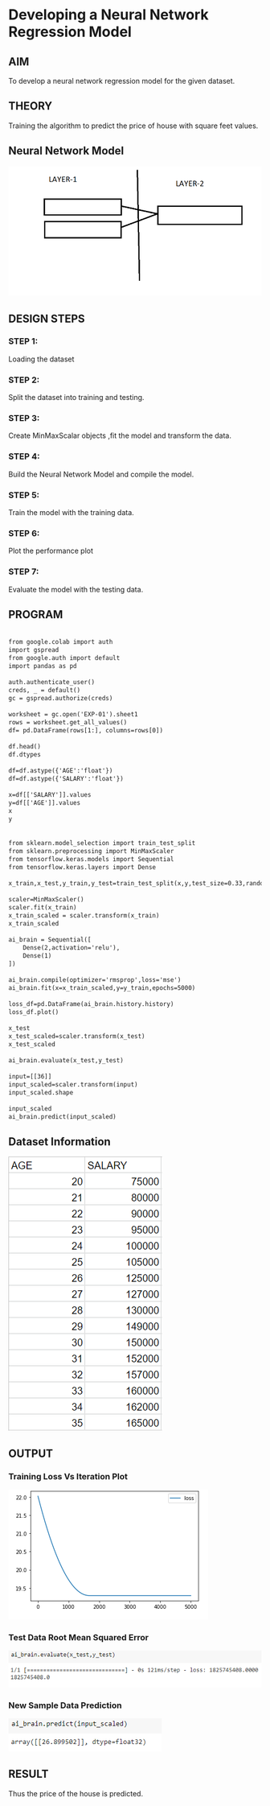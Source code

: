 # Developing a Neural Network Regression Model

## AIM

To develop a neural network regression model for the given dataset.

## THEORY

Training the algorithm to predict the price of house with square feet values.

## Neural Network Model

![op-5](snip5.PNG)

## DESIGN STEPS

### STEP 1:

Loading the dataset

### STEP 2:

Split the dataset into training and testing.

### STEP 3:

Create MinMaxScalar objects ,fit the model and transform the data.

### STEP 4:

Build the Neural Network Model and compile the model.

### STEP 5:

Train the model with the training data.

### STEP 6:

Plot the performance plot

### STEP 7:

Evaluate the model with the testing data.

## PROGRAM
```

from google.colab import auth
import gspread
from google.auth import default
import pandas as pd

auth.authenticate_user()
creds, _ = default()
gc = gspread.authorize(creds)

worksheet = gc.open('EXP-01').sheet1
rows = worksheet.get_all_values()
df= pd.DataFrame(rows[1:], columns=rows[0])

df.head()
df.dtypes

df=df.astype({'AGE':'float'})
df=df.astype({'SALARY':'float'})

x=df[['SALARY']].values
y=df[['AGE']].values
x
y


from sklearn.model_selection import train_test_split
from sklearn.preprocessing import MinMaxScaler
from tensorflow.keras.models import Sequential
from tensorflow.keras.layers import Dense

x_train,x_test,y_train,y_test=train_test_split(x,y,test_size=0.33,random_state=50)

scaler=MinMaxScaler()
scaler.fit(x_train)
x_train_scaled = scaler.transform(x_train)
x_train_scaled

ai_brain = Sequential([
    Dense(2,activation='relu'),
    Dense(1)
])

ai_brain.compile(optimizer='rmsprop',loss='mse')
ai_brain.fit(x=x_train_scaled,y=y_train,epochs=5000) 

loss_df=pd.DataFrame(ai_brain.history.history)
loss_df.plot()

x_test
x_test_scaled=scaler.transform(x_test)
x_test_scaled

ai_brain.evaluate(x_test,y_test)

input=[[36]]
input_scaled=scaler.transform(input)
input_scaled.shape

input_scaled
ai_brain.predict(input_scaled) 
``` 
## Dataset Information

![OP-01](snip-1.PNG)

## OUTPUT

### Training Loss Vs Iteration Plot

![OP-2](snip-2.PNG)

### Test Data Root Mean Squared Error

![OP-3](snip-3.PNG)
### New Sample Data Prediction

![OP-4](snip-4.PNG)


## RESULT
Thus the price of the house is predicted.